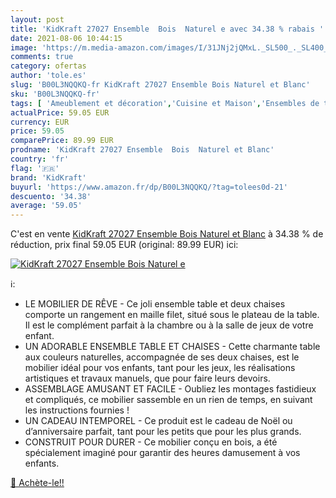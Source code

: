 ```yaml
---
layout: post
title: 'KidKraft 27027 Ensemble  Bois  Naturel e avec 34.38 % rabais '
date: 2021-08-06 10:44:15
image: 'https://m.media-amazon.com/images/I/31JNj2jQMxL._SL500_._SL400_.jpg'
comments: true
category: ofertas
author: 'tole.es'
slug: 'B00L3NQQKQ-fr KidKraft 27027 Ensemble Bois Naturel et Blanc'
sku: 'B00L3NQQKQ-fr'
tags: [ 'Ameublement et décoration','Cuisine et Maison','Ensembles de tables et chaises pour enfants','Meubles','Meubles de chambre denfant','kidkraft', ]
actualPrice: 59.05 EUR
currency: EUR
price: 59.05
comparePrice: 89.99 EUR
prodname: 'KidKraft 27027 Ensemble  Bois  Naturel et Blanc'
country: 'fr'
flag: '🇫🇷'
brand: 'KidKraft'
buyurl: 'https://www.amazon.fr/dp/B00L3NQQKQ/?tag=tolees0d-21'
descuento: '34.38'
average: '59.05'
---
```


C'est en vente [KidKraft 27027 Ensemble  Bois  Naturel et Blanc](https://www.amazon.fr/dp/B00L3NQQKQ/?tag=tolees0d-21)  à  34.38 % de réduction, prix final  59.05 EUR (original: 89.99 EUR) ici:

[![KidKraft 27027 Ensemble  Bois  Naturel e](https://m.media-amazon.com/images/I/31JNj2jQMxL._SL500_._SL400_.jpg)](https://www.amazon.fr/dp/B00L3NQQKQ/?tag=tolees0d-21)

ℹ️:

- LE MOBILIER DE RÊVE - Ce joli ensemble table et deux chaises comporte un rangement en maille filet, situé sous le plateau de la table. Il est le complément parfait à la chambre ou à la salle de jeux de votre enfant.
- UN ADORABLE ENSEMBLE TABLE ET CHAISES - Cette charmante table aux couleurs naturelles, accompagnée de ses deux chaises, est le mobilier idéal pour vos enfants, tant pour les jeux, les réalisations artistiques et travaux manuels, que pour faire leurs devoirs.
- ASSEMBLAGE AMUSANT ET FACILE - Oubliez les montages fastidieux et compliqués, ce mobilier sassemble en un rien de temps, en suivant les instructions fournies !
- UN CADEAU INTEMPOREL - Ce produit est le cadeau de Noël ou d’anniversaire parfait, tant pour les petits que pour les plus grands.
- CONSTRUIT POUR DURER - Ce mobilier conçu en bois, a été spécialement imaginé pour garantir des heures damusement à vos enfants.

[🛒 Achète-le!!](https://www.amazon.fr/dp/B00L3NQQKQ/?tag=tolees0d-21)
